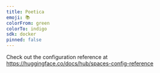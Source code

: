 ```yaml
---
title: Poetica
emoji: 📚
colorFrom: green
colorTo: indigo
sdk: docker
pinned: false
---
```


Check out the configuration reference at https://huggingface.co/docs/hub/spaces-config-reference
